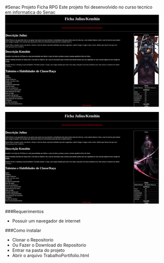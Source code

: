 #Senac Projeto Ficha RPG
Este projeto foi desenvolvido no curso tecnico em informatica do Senac
![](https://raw.githubusercontent.com/vagguerra/Senac-T23-Web-ProjetoFichaRPG/master/imageegs/Print1.png)

![](https://raw.githubusercontent.com/vagguerra/Senac-T23-Web-ProjetoFichaRPG/master/imageegs/Print2.png)


###Requerimentos
- Possuir um navegador de internet

###Como instalar
- Clonar o Repositorio
- Ou Fazer o Download do Repositorio
- Entrar na pasta do projeto
- Abrir o arquivo TrabalhoPortifolio.html

